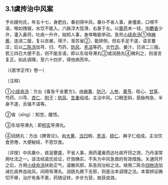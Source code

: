 ## 3.1虞抟治中风案

予长嫂何氏，年五十七，身肥白，春初得中风，暴仆不省人事，身僵直，口噤不语，喉如拽锯，水饮不能入，六脉浮大弦滑，右甚于左。以[藜芦](https://www.gmzyjc.com/read/bc/bc19-0.0.4.0.0.md)末一钱，加[麝香](https://www.gmzyjc.com/read/bc/bc08-0.0.1.0.0.md)少许，灌入鼻窍，吐痰一升许，始知人事，身体略能举动。急煎[小续命汤](https://www.gmzyjc.com/read/fjx/fjx16-0.9.0.0.0.md)①倍[麻黄](https://www.gmzyjc.com/read/bc/bc01-1.1.1.0.0.md)，连进二服，复以衣被，得汗，渐苏省②，能转侧，但右手足不遂，语言蹇涩，后以[二陈汤](https://www.gmzyjc.com/read/fjx/fjx12-0.1.0.0.0.md)加芎、归、芍药、[防风](https://www.gmzyjc.com/read/bc/bc01-1.1.5.0.0.md)、[羌活](https://www.gmzyjc.com/read/bc/bc01-1.1.6.0.0.md)等药，合[竹沥](https://www.gmzyjc.com/read/bc/bc16-0.2.6.0.0.md)、姜汁，日进二三服。若三四日大便不去，则不能言语，即以东垣导滞丸③或润肠丸④微利之，则语言复正。如此调理，至六十四岁，得他病而卒。

（《医学正传》卷一）

〔注释〕

①[小续命汤](https://www.gmzyjc.com/read/fjx/fjx16-0.9.0.0.0.md)：方出《备急千金要方》。由[麻黄](https://www.gmzyjc.com/read/bc/bc01-1.1.1.0.0.md)、[防己](https://www.gmzyjc.com/read/bc/bc06-0.0.3.0.0.md)、[人参](https://www.gmzyjc.com/read/bc/bc17-0.1.1.0.0.md)、[黄芩](https://www.gmzyjc.com/read/bc/bc03-0.2.1.0.0.md)、桂心、[甘草](https://www.gmzyjc.com/read/bc/bc17-0.1.8.0.0.md)、芍药、川芎、[杏仁](https://www.gmzyjc.com/read/bc/bc16-0.3.1.0.0.md)、[附子](https://www.gmzyjc.com/read/bc/bc07-0.1.0.0.0.md)；[防风](https://www.gmzyjc.com/read/bc/bc01-1.1.5.0.0.md)、[生姜](https://www.gmzyjc.com/read/bc/bc01-1.1.13.0.0.md)组成。主治中风，口眼歪斜，筋脉拘急，半身不遂，舌强不语等。

②省（xǐng）：知觉，醒悟。

③东垣导滞丸：即[枳实](https://www.gmzyjc.com/read/bc/bc11-0.0.3.0.0.md)导滞丸。

④润肠丸：方出《脾胃论》。由[大黄](https://www.gmzyjc.com/read/bc/bc02-0.1.1.0.0.md)、[当归](https://www.gmzyjc.com/read/bc/bc17-0.3.3.0.0.md)梢、[羌活](https://www.gmzyjc.com/read/bc/bc01-1.1.6.0.0.md)、[桃仁](https://www.gmzyjc.com/read/bc/bc12-0.0.10.0.0.md)、麻子仁组成。主治饮食劳倦，大便秘结，不思饮食。

〔评按〕中风暴仆，痰涎壅盛，不省人事，用药灌鼻而达吐痰开窍之效，乃丹溪常用吐法之一。该法经虞氏验证，疗效确实，不失为中风急救的有效措施。关通窍开之后，方用[小续命汤](https://www.gmzyjc.com/read/fjx/fjx16-0.9.0.0.0.md)扶助正气，温散风邪，系急则治标之法。继用二陈合[四物汤](https://www.gmzyjc.com/read/fjx/fjx07-0.3.0.0.0.md)加减化痰养血祛风，间用导滞丸、润肠丸微下去邪，则是治本调理之法。本案辨证确切不移，治疗有条不紊，药随证转，步步为营，故获良效。
